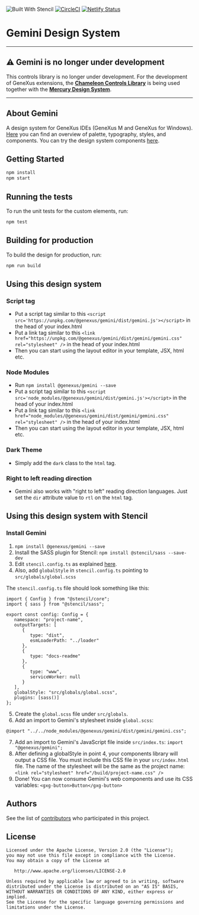 ![Built With Stencil](https://img.shields.io/badge/-Built%20With%20Stencil-16161d.svg?logo=data%3Aimage%2Fsvg%2Bxml%3Bbase64%2CPD94bWwgdmVyc2lvbj0iMS4wIiBlbmNvZGluZz0idXRmLTgiPz4KPCEtLSBHZW5lcmF0b3I6IEFkb2JlIElsbHVzdHJhdG9yIDE5LjIuMSwgU1ZHIEV4cG9ydCBQbHVnLUluIC4gU1ZHIFZlcnNpb246IDYuMDAgQnVpbGQgMCkgIC0tPgo8c3ZnIHZlcnNpb249IjEuMSIgaWQ9IkxheWVyXzEiIHhtbG5zPSJodHRwOi8vd3d3LnczLm9yZy8yMDAwL3N2ZyIgeG1sbnM6eGxpbms9Imh0dHA6Ly93d3cudzMub3JnLzE5OTkveGxpbmsiIHg9IjBweCIgeT0iMHB4IgoJIHZpZXdCb3g9IjAgMCA1MTIgNTEyIiBzdHlsZT0iZW5hYmxlLWJhY2tncm91bmQ6bmV3IDAgMCA1MTIgNTEyOyIgeG1sOnNwYWNlPSJwcmVzZXJ2ZSI%2BCjxzdHlsZSB0eXBlPSJ0ZXh0L2NzcyI%2BCgkuc3Qwe2ZpbGw6I0ZGRkZGRjt9Cjwvc3R5bGU%2BCjxwYXRoIGNsYXNzPSJzdDAiIGQ9Ik00MjQuNywzNzMuOWMwLDM3LjYtNTUuMSw2OC42LTkyLjcsNjguNkgxODAuNGMtMzcuOSwwLTkyLjctMzAuNy05Mi43LTY4LjZ2LTMuNmgzMzYuOVYzNzMuOXoiLz4KPHBhdGggY2xhc3M9InN0MCIgZD0iTTQyNC43LDI5Mi4xSDE4MC40Yy0zNy42LDAtOTIuNy0zMS05Mi43LTY4LjZ2LTMuNkgzMzJjMzcuNiwwLDkyLjcsMzEsOTIuNyw2OC42VjI5Mi4xeiIvPgo8cGF0aCBjbGFzcz0ic3QwIiBkPSJNNDI0LjcsMTQxLjdIODcuN3YtMy42YzAtMzcuNiw1NC44LTY4LjYsOTIuNy02OC42SDMzMmMzNy45LDAsOTIuNywzMC43LDkyLjcsNjguNlYxNDEuN3oiLz4KPC9zdmc%2BCg%3D%3D&colorA=16161d&style=flat-square)
[![CircleCI](https://circleci.com/gh/genexuslabs/gemini.svg?style=svg&circle-token=b1db9c6dddcdbd45eb9e9dcf24e888f9c0d956b1)](https://circleci.com/gh/genexuslabs/gemini)
[![Netlify Status](https://api.netlify.com/api/v1/badges/7935c6df-a07b-4eb7-bd7e-0ddc9f1da9f6/deploy-status)](https://app.netlify.com/sites/gx-gemini/deploys)

# Gemini Design System

---

## ⚠️ Gemini is no longer under development

This controls library is no longer under development. For the development of GeneXus extensions, the **[Chameleon Controls Library](https://github.com/genexuslabs/chameleon-controls-library)** is being used together with the **[Mercury Design System](https://github.com/genexuslabs/design-systems/tree/main/packages/mercury)**.

---

## About Gemini

A design system for GeneXus IDEs (GeneXus M and GeneXus for Windows). [Here](https://share.goabstract.com/5d9855b3-43b6-4815-9c65-360e405a25c8) you can find an overview of palette, typography, styles, and components. You can try the design system components [here](https://gx-gemini.netlify.com/).

## Getting Started

```bash
npm install
npm start
```

## Running the tests

To run the unit tests for the custom elements, run:

```bash
npm test
```

## Building for production

To build the design for production, run:

```bash
npm run build
```

## Using this design system

### Script tag

- Put a script tag similar to this `<script src='https://unpkg.com/@genexus/gemini/dist/gemini.js'></script>` in the head of your index.html
- Put a link tag similar to this `<link href="https://unpkg.com/@genexus/gemini/dist/gemini/gemini.css" rel="stylesheet" />` in the head of your index.html
- Then you can start using the layout editor in your template, JSX, html etc.

### Node Modules

- Run `npm install @genexus/gemini --save`
- Put a script tag similar to this `<script src='node_modules/@genexus/gemini/dist/gemini.js'></script>` in the head of your index.html
- Put a link tag similar to this `<link href="node_modules/@genexus/gemini/dist/gemini/gemini.css" rel="stylesheet" />` in the head of your index.html
- Then you can start using the layout editor in your template, JSX, html etc.

### Dark Theme

- Simply add the <code>dark</code> class to the <code>html</code> tag.

### Right to left reading direction

- Gemini also works with "right to left" reading direction languages. Just set the <code>dir</code> attribute value to <code>rtl</code> on the <code>html</code> tag.

## Using this design system with Stencil

### Install Gemini

1. `npm install @genexus/gemini --save`
2. Install the SASS plugin for Stencil: `npm install @stencil/sass --save-dev`
3. Edit `stencil.config.ts` as explained [here](https://github.com/ionic-team/stencil-sass).
4. Also, add `globalStyle` in `stencil.config.ts` pointing to `src/globals/global.scss`

The `stencil.config.ts` file should look something like this:

```
import { Config } from "@stencil/core";
import { sass } from "@stencil/sass";

export const config: Config = {
   namespace: "project-name",
   outputTargets: [
      {
         type: "dist",
         esmLoaderPath: "../loader"
      },
      {
         type: "docs-readme"
      },
      {
         type: "www",
         serviceWorker: null
      }
   ],
   globalStyle: "src/globals/global.scss",
   plugins: [sass()]
};
```

5. Create the `global.scss` file under `src/globals`.
6. Add an import to Gemini's stylesheet inside `global.scss`:

`@import "../../node_modules/@genexus/gemini/dist/gemini/gemini.css";`

7. Add an import to Gemini's JavaScript file inside `src/index.ts`: `import "@genexus/gemini";`
8. After defining a globalStyle in point 4, your components library will output a CSS file. You must include this CSS file in your `src/index.html` file. The name of the stylesheet will be the same as the project name:
   `<link rel="stylesheet" href="/build/project-name.css" />`
9. Done! You can now consume Gemini's web components and use its CSS variables: `<gxg-button>Button</gxg-button>`

## Authors

See the list of [contributors](https://github.com/genexuslabs/gemini/contributors) who participated in this project.

## License

    Licensed under the Apache License, Version 2.0 (the "License");
    you may not use this file except in compliance with the License.
    You may obtain a copy of the License at

       http://www.apache.org/licenses/LICENSE-2.0

    Unless required by applicable law or agreed to in writing, software
    distributed under the License is distributed on an "AS IS" BASIS,
    WITHOUT WARRANTIES OR CONDITIONS OF ANY KIND, either express or implied.
    See the License for the specific language governing permissions and
    limitations under the License.
